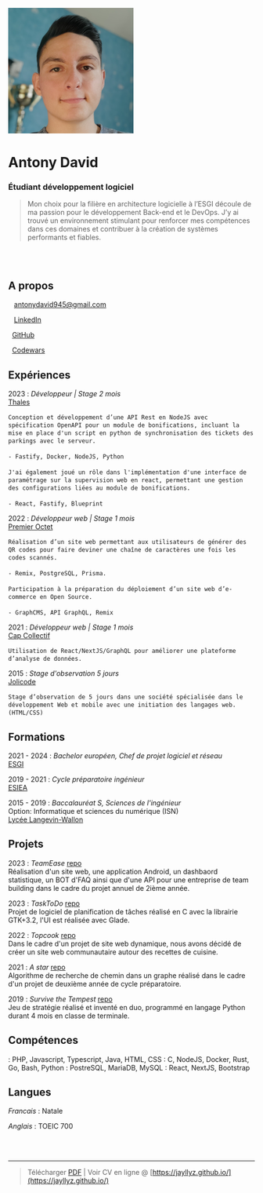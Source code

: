 <br /><br />

![](https://github.com/jayllyz/jayllyz.github.io/raw/master/src/logo.png)

# Antony David

### Étudiant développement logiciel

> Mon choix pour la filière en architecture logicielle à l’ESGI découle de ma passion pour le développement Back-end et le DevOps. J’y ai trouvé un environnement stimulant pour renforcer mes compétences dans ces domaines et contribuer à la création de systèmes performants et fiables.

<br /><br />

A propos
---------
<span class="fas fa-envelope fa-lg"></span>&nbsp;&nbsp;&nbsp;antonydavid945@gmail.com

<span class="fab fa-linkedin fa-lg"></span>&nbsp;&nbsp;&nbsp;[LinkedIn](https://fr.linkedin.com/in/antodavid)

<span class="fab fa-github fa-lg"></span>&nbsp;&nbsp;[GitHub](https://github.com/jayllyz)

<span class="fas fa-code fa-lg"></span>&nbsp;&nbsp;[Codewars](https://www.codewars.com/users/Jayllyz)

Expériences
----------
2023
: 	*Développeur | Stage 2 mois*  
	[Thales](https://www.thalesgroup.com/fr)

	Conception et développement d’une API Rest en NodeJS avec spécification OpenAPI pour un module de bonifications, incluant la mise en place d'un script en python de synchronisation des tickets des parkings avec le serveur. 

	- Fastify, Docker, NodeJS, Python

	J'ai également joué un rôle dans l'implémentation d'une interface de paramétrage sur la supervision web en react, permettant une gestion des configurations liées au module de bonifications.

	- React, Fastify, Blueprint

2022
: 	*Développeur  web | Stage 1 mois*  
	[Premier Octet](https://www.premieroctet.com/)

	Réalisation d’un site web permettant aux utilisateurs de générer des QR codes pour faire deviner une chaîne de caractères une fois les codes scannés.

	- Remix, PostgreSQL, Prisma.
  
	Participation à la préparation du déploiement d’un site web d’e-commerce en Open Source.

	- GraphCMS, API GraphQL, Remix
  
2021
: 	*Développeur web | Stage 1 mois*  
	[Cap Collectif](https://www.cap-collectif.com/)

	Utilisation de React/NextJS/GraphQL pour améliorer une plateforme d’analyse de données.
 
<div class="page-break"></div>

2015
: 	*Stage d'observation 5 jours*  
	[Jolicode](https://jolicode.com/)

	Stage d’observation de 5 jours dans une société spécialisée dans le développement Web et mobile avec une initiation des langages web. (HTML/CSS)


Formations
---------
2021 - 2024
:	*Bachelor européen, Chef de projet logiciel et réseau*  
	[ESGI](https://www.esgi.fr/) 

2019 - 2021
:	*Cycle préparatoire ingénieur*  
	[ESIEA](https://www.esiea.fr/) 

2015 - 2019
:	*Baccalauréat S, Sciences de l'ingénieur*  
	Option: Informatique et sciences du numérique (ISN)  
	[Lycée Langevin-Wallon](https://www.lycee-langevin-wallon.com/)  
	
Projets
------------

2023 
:	*TeamEase*
	[repo](https://github.com/Jayllyz/TeamEase)  
	Réalisation d'un site web, une application Android, un dashbaord statistique, un BOT d'FAQ ainsi que d'une API pour une entreprise de team building dans le cadre du projet annuel de 2ième année.

2023 
:	*TaskToDo*
	[repo](https://github.com/Jayllyz/TaskToDo)  
	Projet de logiciel de planification de tâches réalisé en C avec la librairie GTK+3.2, l'UI est réalisée avec Glade.

2022 
:	*Topcook*
	[repo](https://github.com/Jayllyz/Topcook)  
	Dans le cadre d'un projet de site web dynamique, nous avons décidé de créer un site web communautaire autour des recettes de cuisine.

2021
:	*A star*
	[repo](https://github.com/Jayllyz/Astar)  
	Algorithme de recherche de chemin dans un graphe réalisé dans le cadre d'un projet de deuxième année de cycle préparatoire.

2019
:	*Survive the Tempest*
	[repo](https://github.com/Jayllyz/SurvivetheTempest)  
	Jeu de stratégie réalisé et inventé en duo, programmé en langage Python durant 4 mois en classe de terminale.

Compétences
------------
<span class="fas fa-code fa-lg">
:	PHP, Javascript, Typescript, Java, HTML, CSS

<span class="fas fa-server fa-lg">
:	C, NodeJS, Docker, Rust, Go, Bash, Python

<span class="fas fa-database fa-lg">
:	PostreSQL, MariaDB, MySQL

<span class="fas fa-code-branch fa-lg">
:	React, NextJS, Bootstrap

Langues
------------
*Francais*
:	Natale

*Anglais*
:	TOEIC 700

<br /><br />

------
> Télécharger [PDF](https://jayllyz.github.io/resume.pdf) | Voir CV en ligne @ [https://jayllyz.github.io/](https://jayllyz.github.io/)
